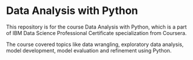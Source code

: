 # Data Analysis with Python

This repository is for the course Data Analysis with Python, which is a part of IBM Data Science Professional Certificate specialization from Coursera.

The course covered topics like data wrangling, exploratory data analysis, model development, model evaluation and refinement using Python.
